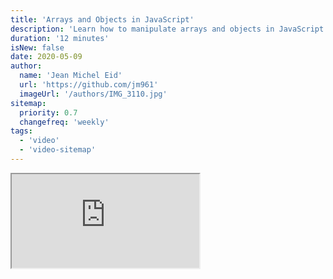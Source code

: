 ```yaml
---
title: 'Arrays and Objects in JavaScript'
description: 'Learn how to manipulate arrays and objects in JavaScript.'
duration: '12 minutes'
isNew: false
date: 2020-05-09
author:
  name: 'Jean Michel Eid'
  url: 'https://github.com/jm961'
  imageUrl: '/authors/IMG_3110.jpg'
sitemap:
  priority: 0.7
  changefreq: 'weekly'
tags:
  - 'video'
  - 'video-sitemap'
---
```


<iframe class="w-full aspect-video mb-5" src="https://www.youtube.com/embed/n3NKGsM3iEw" title="Arrays and Objects in JavaScript"></iframe>
